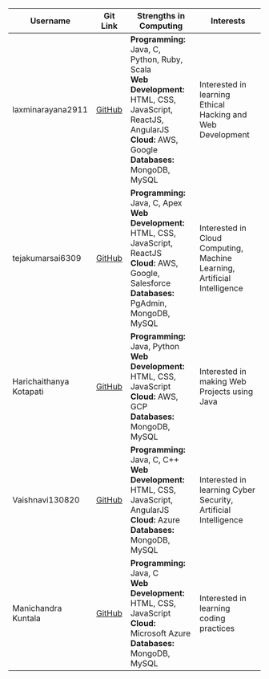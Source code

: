 

| Username               | Git Link                             | Strengths in Computing                                                    | Interests                                                |
|------------------------|--------------------------------------|---------------------------------------------------------------------------|----------------------------------------------------------|
| laxminarayana2911      | [GitHub](https://github.com/laxminarayana2911) | **Programming:** Java, C, Python, Ruby, Scala<br>**Web Development:** HTML, CSS, JavaScript, ReactJS, AngularJS<br>**Cloud:** AWS, Google<br>**Databases:** MongoDB, MySQL | Interested in learning Ethical Hacking and Web Development |
| tejakumarsai6309      | [GitHub](https://github.com/tejakumarsai6309) | **Programming:** Java, C, Apex<br>**Web Development:** HTML, CSS, JavaScript, ReactJS<br>**Cloud:** AWS, Google, Salesforce<br>**Databases:** PgAdmin, MongoDB, MySQL | Interested in Cloud Computing, Machine Learning, Artificial Intelligence |
| Harichaithanya Kotapati | [GitHub](https://github.com/HariChaithanya) | **Programming:** Java, Python<br>**Web Development:** HTML, CSS, JavaScript<br>**Cloud:** AWS, GCP<br>**Databases:** MongoDB, MySQL | Interested in making Web Projects using Java |
| Vaishnavi130820        | [GitHub](https://github.com/Vaishnavi130820) | **Programming:** Java, C, C++<br>**Web Development:** HTML, CSS, JavaScript, AngularJS<br>**Cloud:** Azure<br>**Databases:** MongoDB, MySQL | Interested in learning Cyber Security, Artificial Intelligence |
| Manichandra Kuntala   | [GitHub](https://github.com/MANICHANDRA900) | **Programming:** Java, C<br>**Web Development:** HTML, CSS, JavaScript<br>**Cloud:** Microsoft Azure<br>**Databases:** MongoDB, MySQL | Interested in learning coding practices |








